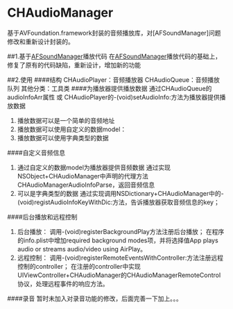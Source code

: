# CHAudioManager

基于AVFoundation.framework封装的音频播放库，对[AFSoundManager]问题修改和重新设计封装的。

##1.基于[AFSoundManager](https://github.com/AlvaroFranco/AFSoundManager)播放代码
在[AFSoundManager](https://github.com/AlvaroFranco/AFSoundManager)播放代码的基础上，修复了原有的代码缺陷，重新设计，增加新的功能

##2.使用
####结构
CHAudioPlayer：音频播放器
CHAudioQueue：音频播放队列
其他分类：工具类
####为播放器提供播放数据
通过CHAudioQueue的audioInfoArr属性 或 CHAudioPlayer的-(void)setAudioInfo:方法为播放器提供播放数据

1. 播放数据可以是一个简单的音频地址
2. 播放数据可以使用自定义的数据model：
3. 播放数据可以使用字典类型的数据

####自定义音频信息
1. 通过自定义的数据model为播放器提供音频数据
通过实现NSObject+CHAudioManager中声明的代理方法CHAudioManagerAudioInfoParse，返回音频信息
2. 可以是字典类型的数据
通过实现调用NSDictionary+CHAudioManager中的-(void)registAudioInfoKeyWithDic:方法，告诉播放器获取音频信息的key；

####后台播放和远程控制
1. 后台播放：
调用-(void)registerBackgroundPlay方法注册后台播放；
在程序的info.plist中增加required background modes项，并将选择值App plays audio or streams audio/video using AirPlay。
2. 远程控制：
调用-(void)registerRemoteEventsWithController:方法注册远程控制的controller；
在注册的controller中实现UIViewController+CHAudioManager的CHAudioManagerRemoteControl协议，处理远程事件的响应方法。


####录音
暂时未加入对录音功能的修改，后面完善一下加上。。。
